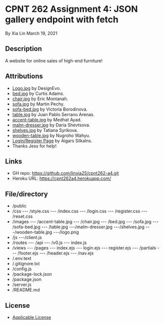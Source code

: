 ﻿# CPNT 262 Assignment 4: JSON gallery endpoint with fetch
By Xia Lin March 19, 2021

## Description
A website for online sales of high-end furniture!

## Attributions
- [Logo.jpg](https://www.designevo.com/ "Logo") by DesignEvo.
- [bed.jpg](https://www.pexels.com/photo/brown-wooden-bed-inside-bedroom-3773575/ "bed") by Curtis Adams.
- [chair.jpg](https://www.pexels.com/photo/two-assorted-color-padded-chairs-near-side-table-1350789/ "chair") by Eric Montanah.
- [sofa.jpg](https://www.pexels.com/photo/2-seat-orange-leather-sofa-beside-wall-1866149/ "sofa") by Martin Pechy.
- [sofa-bed.jpg](https://www.pexels.com/photo/empty-bedroom-set-1648768/ "sofa-bed") by Victoria Borodinova.
- [table.jpg](https://www.pexels.com/photo/glass-bottle-filled-with-black-straw-on-brown-wooden-table-890669/ "table") by Juan Pablo Serrano Arenas.
- [accent-table.jpg](https://www.pexels.com/photo/white-and-black-desk-beside-bed-and-window-439227/"accent-table.jpg") by Medhat Ayad.
- [malm-dresser.jpg](https://www.pexels.com/photo/photo-of-brown-wooden-3-drawer-malm-dresser-with-black-plastic-case-879821/) by Daria Shevtsova.
- [shelves.jpg](https://www.pexels.com/photo/interior-of-children-bedroom-with-wooden-furniture-and-toys-and-globe-placed-on-shelves-in-room-3932930/) by Tatiana Syrikova.
- [wooden-table.jpg](https://www.pexels.com/photo/brown-wooden-table-with-chair-3097112/) by Nugroho Wahyu.
- [Login/Register Page](https://codepen.io/colorlib/pen/rxddKy) by Aigars Silkalns.
- Thanks Jess for help!

## Links
- GH repo: https://github.com/linxia25/cpnt262-a4.git
- Heroku URL: https://cpnt262a4.herokuapp.com/

## File/directory
- /public
- /css
--- /style.css
--- /index.css
--- /login.css
--- /register.css
--- /reset.css
- /images
--- /accent-table.jpg
--- /chair.jpg
--- /bed.jpg
--- /sofa.jpg
--- /sofa-bed.jpg
--- /table.jpg
---/malm-dresser.jpg
---/shelves.jpg
---/wooden-table.jpg
---/logo.png
- /js
---/client.js
- /routes
--- /api
  --- /v0.js
--- index.js
- /views
--- /pages
  --- index.ejs
  --- login.ejs
  --- register.ejs
--- /partials
  --- /footer.ejs
  --- /header.ejs
  --- /nav.ejs
- /.env.text
- /.gitignore.txt
- /config.js
- /package-lock.json
- /package.json
- /server.js
- /README.md


## License
- [Applicable License](https://creativecommons.org/licenses/by/4.0/legalcode "Applicable License")